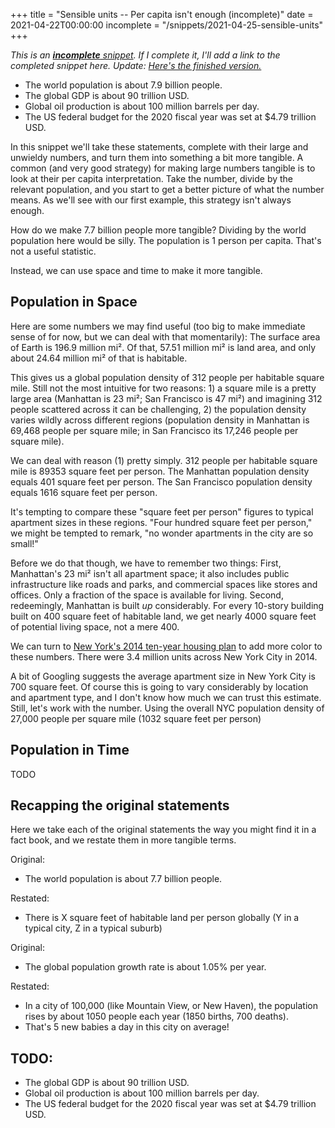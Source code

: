+++
title = "Sensible units -- Per capita isn't enough (incomplete)"
date = 2021-04-22T00:00:00
incomplete = "/snippets/2021-04-25-sensible-units"
+++

_This is an [**incomplete** snippet](/snippets/2021-04-23-incomplete-snippets/). If I complete it, I'll add a link to the completed snippet here. Update: [Here's the finished version.](/snippets/2021-04-25-sensible-units)_

- The world population is about 7.9 billion people.
- The global GDP is about 90 trillion USD.
- Global oil production is about 100 million barrels per day.
- The US federal budget for the 2020 fiscal year was set at $4.79 trillion USD.

In this snippet we'll take these statements, complete with their large and unwieldy numbers, and turn them into something a bit more tangible. A common (and very good strategy) for making large numbers tangible is to look at their per capita interpretation. Take the number, divide by the relevant population, and you start to get a better picture of what the number means. As we'll see with our first example, this strategy isn't always enough.

How do we make 7.7 billion people more tangible?
Dividing by the world population here would be silly. The population is 1 person per capita. That's not a useful statistic.

Instead, we can use space and time to make it more tangible.

## Population in Space

Here are some numbers we may find useful (too big to make immediate sense of for now, but we can deal with that momentarily):
The surface area of Earth is 196.9 million mi².
Of that, 57.51 million mi² is land area, and only about 24.64 million mi² of that is habitable.

This gives us a global population density of 312 people per habitable square mile. Still not the most intuitive for two reasons: 1) a square mile is a pretty large area (Manhattan is 23 mi²; San Francisco is 47 mi²) and imagining 312 people scattered across it can be challenging, 2) the population density varies wildly across different regions (population density in Manhattan is 69,468 people per square mile; in San Francisco its 17,246 people per square mile).

We can deal with reason (1) pretty simply. 312 people per habitable square mile is 89353 square feet per person. The Manhattan population density equals 401 square feet per person. The San Francisco population density equals 1616 square feet per person.

It's tempting to compare these "square feet per person" figures to typical apartment sizes in these regions. "Four hundred square feet per person," we might be tempted to remark, "no wonder apartments in the city are so small!"

Before we do that though, we have to remember two things: First, Manhattan's 23 mi² isn't all apartment space; it also includes public infrastructure like roads and parks, and commercial spaces like stores and offices. Only a fraction of the space is available for living. Second, redeemingly, Manhattan is built _up_ considerably. For every 10-story building built on 400 square feet of habitable land, we get nearly 4000 square feet of potential living space, not a mere 400.

We can turn to [New York's 2014 ten-year housing plan](http://www.nyc.gov/html/housing/assets/downloads/pdf/housing_plan.pdf) to add more color to these numbers. There were 3.4 million units across New York City in 2014.

A bit of Googling suggests the average apartment size in New York City is 700 square feet. Of course this is going to vary considerably by location and apartment type, and I don't know how much we can trust this estimate. Still, let's work with the number. Using the overall NYC population density of 27,000 people per square mile (1032 square feet per person)

## Population in Time

TODO

## Recapping the original statements

Here we take each of the original statements the way you might find it in a fact book,
and we restate them in more tangible terms.

Original:
- The world population is about 7.7 billion people.

Restated:
- There is X square feet of habitable land per person globally (Y in a typical city, Z in a typical suburb)

Original:
- The global population growth rate is about 1.05% per year.

Restated:
- In a city of 100,000 (like Mountain View, or New Haven), the population rises by about 1050 people each year (1850 births, 700 deaths).
- That's 5 new babies a day in this city on average!

## TODO: 

- The global GDP is about 90 trillion USD.
- Global oil production is about 100 million barrels per day.
- The US federal budget for the 2020 fiscal year was set at $4.79 trillion USD.